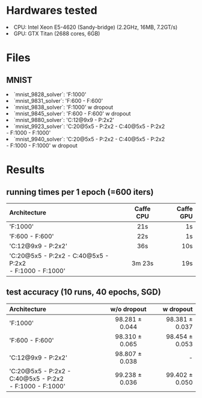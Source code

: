 # Hardwares tested
<li>CPU: Intel Xeon E5-4620 (Sandy-bridge) (2.2GHz, 16MB, 7.2GT/s) </li>
<li>GPU: GTX Titan (2688 cores, 6GB) </li>

# Files

## MNIST

<li> `mnist_9828_solver`: 'F:1000' </li>
<li> `mnist_9831_solver`: 'F:600 - F:600' </li>
<li> `mnist_9838_solver`: 'F:1000' w dropout </li>
<li> `mnist_9845_solver`: 'F:600 - F:600' w dropout </li>
<li> `mnist_9880_solver`: 'C:12@9x9 - P:2x2' </li>
<li> `mnist_9923_solver`: 'C:20@5x5 - P:2x2 - C:40@5x5 - P:2x2 <br /> - F:1000 - F:1000' </li>
<li> `mnist_9940_solver`: 'C:20@5x5 - P:2x2 - C:40@5x5 - P:2x2 <br /> - F:1000 - F:1000' w dropout </li>

# Results

## running times per 1 epoch (=600 iters)

| Architecture | Caffe CPU | Caffe GPU |
| :----------- | :-------: | --------: |
| 'F:1000' | 21s | 1s |
| 'F:600 - F:600' | 22s | 1s |
| 'C:12@9x9 - P:2x2' | 36s | 10s |
| 'C:20@5x5 - P:2x2 - C:40@5x5 - P:2x2 <br /> - F:1000 - F:1000' | 3m 23s | 19s |

## test accuracy (10 runs, 40 epochs, SGD)

| Architecture | w/o dropout | w dropout |
| :----------- | :-------: | --------: |
| 'F:1000' | 98.281 $\pm$ 0.044 | 98.381 $\pm$ 0.037 |
| 'F:600 - F:600' | 98.310 $\pm$ 0.065 | 98.454 $\pm$ 0.053 |
| 'C:12@9x9 - P:2x2' | 98.807 $\pm$ 0.038 | - |
| 'C:20@5x5 - P:2x2 - C:40@5x5 - P:2x2 <br /> - F:1000 - F:1000' | 99.238 $\pm$ 0.036 | 99.402 $\pm$ 0.050 |